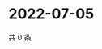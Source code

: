 # 2022-07-05

共 0 条

<!-- BEGIN WEIBO -->
<!-- 最后更新时间 Tue Jul 05 2022 07:15:58 GMT+0800 (China Standard Time) -->

<!-- END WEIBO -->
